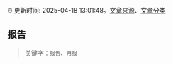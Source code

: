 :alarm_clock: 更新时间: 2025-04-18 13:01:48。[文章来源](/README.md)、[文章分类](/TAGS.md)

## 报告


> 关键字：`报告`、`月报`



